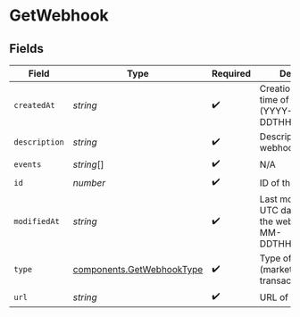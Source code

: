 # GetWebhook


## Fields

| Field                                                                     | Type                                                                      | Required                                                                  | Description                                                               | Example                                                                   |
| ------------------------------------------------------------------------- | ------------------------------------------------------------------------- | ------------------------------------------------------------------------- | ------------------------------------------------------------------------- | ------------------------------------------------------------------------- |
| `createdAt`                                                               | *string*                                                                  | :heavy_check_mark:                                                        | Creation UTC date-time of the webhook (YYYY-MM-DDTHH:mm:ss.SSSZ)          | 2016-12-01T12:50:00Z                                                      |
| `description`                                                             | *string*                                                                  | :heavy_check_mark:                                                        | Description of the webhook                                                | Webhook triggered on campaign openings                                    |
| `events`                                                                  | *string*[]                                                                | :heavy_check_mark:                                                        | N/A                                                                       | opens,clicks                                                              |
| `id`                                                                      | *number*                                                                  | :heavy_check_mark:                                                        | ID of the webhook                                                         | 654                                                                       |
| `modifiedAt`                                                              | *string*                                                                  | :heavy_check_mark:                                                        | Last modification UTC date-time of the webhook (YYYY-MM-DDTHH:mm:ss.SSSZ) | 2017-05-12T13:15:00Z                                                      |
| `type`                                                                    | [components.GetWebhookType](../../models/components/getwebhooktype.md)    | :heavy_check_mark:                                                        | Type of webhook (marketing or transactional)                              | marketing                                                                 |
| `url`                                                                     | *string*                                                                  | :heavy_check_mark:                                                        | URL of the webhook                                                        | http://requestb.in/173lyyx1                                               |